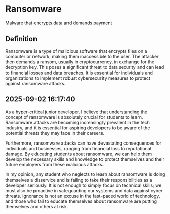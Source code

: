 # Ransomware

Malware that encrypts data and demands payment

## Definition
Ransomware is a type of malicious software that encrypts files on a computer or network, making them inaccessible to the user. The attacker then demands a ransom, usually in cryptocurrency, in exchange for the decryption key. This poses a significant threat to data security and can lead to financial losses and data breaches. It is essential for individuals and organizations to implement robust cybersecurity measures to protect against ransomware attacks.

## 2025-09-02 16:17:40
As a hyper-critical junior developer, I believe that understanding the concept of ransomware is absolutely crucial for students to learn. Ransomware attacks are becoming increasingly prevalent in the tech industry, and it is essential for aspiring developers to be aware of the potential threats they may face in their careers.

Furthermore, ransomware attacks can have devastating consequences for individuals and businesses, ranging from financial loss to reputational damage. By educating students about ransomware, we can help them develop the necessary skills and knowledge to protect themselves and their future employers from these malicious attacks.

In my opinion, any student who neglects to learn about ransomware is doing themselves a disservice and is failing to take their responsibilities as a developer seriously. It is not enough to simply focus on technical skills; we must also be proactive in safeguarding our systems and data against cyber threats. Ignorance is not an excuse in the fast-paced world of technology, and those who fail to educate themselves about ransomware are putting themselves and others at risk.
